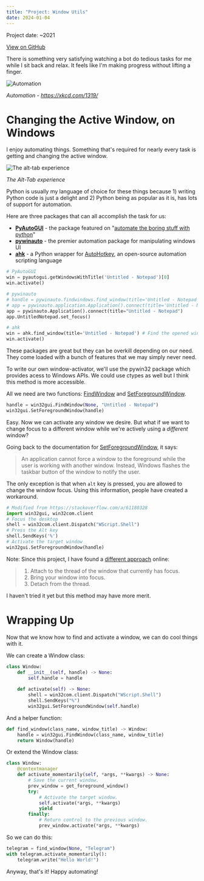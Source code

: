 ```yaml
---
title: "Project: Window Utils"
date: 2024-01-04
---
```


Project date: ~2021

[View on GitHub](https://github.com/hansjunodev/window-utils)

There is something very satisfying watching a bot do tedious tasks for me while I sit back and relax. It feels like I'm making progress without lifting a finger.

![Automation](https://imgs.xkcd.com/comics/automation.png)

*Automation - https://xkcd.com/1319/*

# Changing the Active Window, on Windows

I enjoy automating things. Something that's required for nearly every task is getting and changing the active window.

![The alt-tab experience](https://www.windowslatest.com/wp-content/uploads/2020/07/Alt-Tab-with-browser-tabs-1024x572.jpg)

*The Alt-Tab experience*

Python is usually my language of choice for these things because 1) writing Python code is just a delight and 2) Python being as popular as it is, has lots of support for automation. 

Here are three packages that can all accomplish the task for us:
- **[PyAutoGUI](https://github.com/asweigart/pyautogui)** - the package featured on "[automate the boring stuff with python](https://automatetheboringstuff.com/2e/chapter20/)"
- **[pywinauto](https://github.com/pywinauto/pywinauto)** - the premier automation package for manipulating windows UI
- **[ahk](https://github.com/spyoungtech/ahk)** - a Python wrapper for [AutoHotkey](https://www.autohotkey.com/), an open-source automation scripting language

```python
# PyAutoGUI
win = pyautogui.getWindowsWithTitle('Untitled - Notepad')[0]
win.activate()

# pywinauto
# handle = pywinauto.findwindows.find_window(title='Untitled - Notepad')
# app = pywinauto.application.Application().connect(title='Untitled - Notepad')
app = pywinauto.Application().connect(title="Untitled - Notepad")
app.UntitledNotepad.set_focus()

# ahk
win = ahk.find_window(title='Untitled - Notepad') # Find the opened window
win.activate()
```

These packages are great but they can be overkill depending on our need. They come loaded with a bunch of features that we may simply never need. 

To write our own window-activator, we'll use the pywin32 package which provides acess to Windows APIs. We could use ctypes as well but I think this method is more accessible. 

All we need are two functions: [FindWindow](https://learn.microsoft.com/en-us/windows/win32/api/winuser/nf-winuser-findwindowa) and [SetForegroundWindow](https://learn.microsoft.com/en-us/windows/win32/api/winuser/nf-winuser-setforegroundwindow).

```python
handle = win32gui.FindWindow(None, "Untitled - Notepad")
win32gui.SetForegroundWindow(handle)
```

Easy. Now we can activate any window we desire. But what if we want to change focus to a different window while we're actively using a *different* window?

Going back to the documentation for [SetForegroundWindow](https://learn.microsoft.com/en-us/windows/win32/api/winuser/nf-winuser-setforegroundwindow), it says:

>An application cannot force a window to the foreground while the user is working with another window. Instead, Windows flashes the taskbar button of the window to notify the user.

The only exception is that when `alt` key is pressed, you are allowed to change the window focus. Using this information, people have created a workaround.

```python
# Modified from https://stackoverflow.com/a/61180328
import win32gui, win32com.client
# Focus the desktop
shell = win32com.client.Dispatch("WScript.Shell")
# Press the Alt key
shell.SendKeys('%')
# Activate the target window
win32gui.SetForegroundWindow(handle)
```

Note: Since this project, I have found a [different approach](https://stackoverflow.com/questions/688337/how-do-i-force-my-app-to-come-to-the-front-and-take-focus/20691831#20691831) online:

>1. Attach to the thread of the window that currently has focus.
>2. Bring your window into focus.
>3. Detach from the thread.

I haven't tried it yet but this method may have more merit.


# Wrapping Up

Now that we know how to find and activate a window, we can do cool things with it.

We can create a Window class:

```python
class Window:
    def __init__(self, handle) -> None:
        self.handle = handle
    
    def activate(self) -> None:
        shell = win32com.client.Dispatch("WScript.Shell")
        shell.SendKeys("%")
        win32gui.SetForegroundWindow(self.handle)
```

And a helper function:

```python
def find_window(class_name, window_title) -> Window:
    handle = win32gui.FindWindow(class_name, window_title)
    return Window(handle)
```

Or extend the Window class:

```python
class Window:
    @contextmanager
    def activate_momentarily(self, *args, **kwargs) -> None:
        # Save the current window.
        prev_window = get_foreground_window()		
        try:
            # Activate the target window.
            self.activate(*args, **kwargs)
            yield
        finally:
            # Return control to the previous window.
            prev_window.activate(*args, **kwargs)
```

So we can do this:

```python
telegram = find_window(None, "Telegram")
with telegram.activate_momentarily():
    telegram.write("Hello World!")
```

Anyway, that's it! Happy automating!




